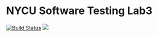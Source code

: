# NYCU Software Testing Lab3
[![Build Status](https://travis-ci.com/wimterdom/509557012.svg?branch=main)](https://travis-ci.com/wimterdom/509557012)
![](https://i.imgur.com/rnj0SjK.png)
